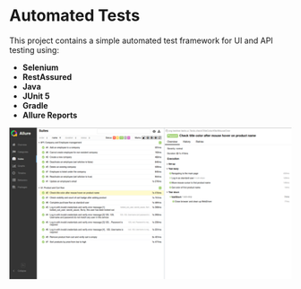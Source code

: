# Automated Tests

This project contains a simple automated test framework for UI and API testing using:

- **Selenium**
- **RestAssured**
- **Java**
- **JUnit 5**
- **Gradle**
- **Allure Reports**

![Allure Report Screenshot](assets/allure.png)

